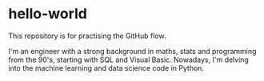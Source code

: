 # hello-world
This repository is for practising the GitHub flow.

I'm an engineer with a strong background in maths, stats and programming from the 90's, starting with SQL and Visual Basic. Nowadays, I'm delving into the machine learning and data science code in Python.
